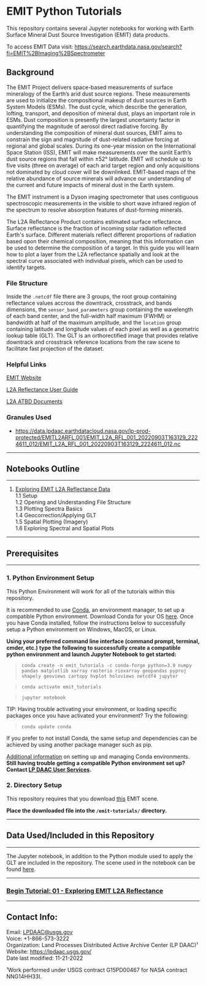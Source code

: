 # EMIT Python Tutorials

This repository contains several Jupyter notebooks for working with Earth Surface Mineral Dust Source Investigation (EMIT) data products.

To access EMIT Data visit: <https://search.earthdata.nasa.gov/search?fi=EMIT%2BImaging%2BSpectrometer>

## Background  

The EMIT Project delivers space-based measurements of surface mineralogy of the Earth’s arid dust source regions. These measurements are used to initialize the compositional makeup of dust sources in Earth System Models (ESMs). The dust cycle, which describe the generation, lofting, transport, and deposition of mineral dust, plays an important role in ESMs.  Dust composition is presently the largest uncertainty factor in quantifying the magnitude of aerosol direct radiative forcing.  By understanding the composition of mineral dust sources, EMIT aims to constrain the sign and magnitude of dust-related radiative forcing at regional and global scales. During its one-year mission on the International Space Station (ISS), EMIT will make measurements over the sunlit Earth’s dust source regions that fall within ±52° latitude. EMIT will schedule up to five visits (three on average) of each arid target region and only acquisitions not dominated by cloud cover will be downlinked. EMIT-based maps of the relative abundance of source minerals will advance our understanding of the current and future impacts of mineral dust in the Earth system.

The EMIT instrument is a Dyson imaging spectrometer that uses contiguous spectroscopic measurements in the visible to short wave infrared region of the spectrum to resolve absorption features of dust-forming minerals.

The L2A Reflectance Product contains estimated surface reflectance. Surface reflectance is the fraction of incoming solar radiation reflected Earth's surface. Different materials reflect different proportions of radiation based opon their chemical composition, meaning that this information can be used to determine the composition of a target. In this guide you will learn how to plot a layer from the L2A reflectance spatially and look at the spectral curve associated with individual pixels, which can be used to identify targets.

### File Structure  

Inside the `.netcdf` file there are 3 groups, the root group containing reflectance values accross the downtrack, crosstrack, and bands dimensions, the `sensor_band_parameters`  group containing the wavelength of each band center, and the full-width half maximum (FWHM) or bandwidth at half of the maximum amplitude, and the `location` group containing latitude and longitude values of each pixel as well as a geometric lookup table (GLT). The GLT is an orthorectified image that provides relative downtrack and crosstrack reference locations from the raw scene to facilitate fast projection of the dataset.  

### Helpful Links  

[EMIT Website](https://earth.jpl.nasa.gov/emit/)  

[L2A Reflectance User Guide](https://lpdaac.usgs.gov/documents/1569/EMITL2ARFL_User_Guide_v1.pdf)  

[L2A ATBD Documents](https://lpdaac.usgs.gov/documents/1571/EMITL2A_ATBD_v1.pdf)  

### Granules Used

+ <https://data.lpdaac.earthdatacloud.nasa.gov/lp-prod-protected/EMITL2ARFL.001/EMIT_L2A_RFL_001_20220903T163129_2224611_012/EMIT_L2A_RFL_001_20220903T163129_2224611_012.nc>

---

## Notebooks Outline  

---

1. [Exploring EMIT L2A Reflectance Data](/01_Exploring_EMIT_L2A_Reflectance.ipynb)  
    1.1 Setup  
    1.2 Opening and Understanding File Structure  
    1.3 Plotting Spectra Basics  
    1.4 Geocorrection/Applying GLT  
    1.5 Spatial Plotting (Imagery)  
    1.6 Exploring Spectral and Spatial Plots  

---

## Prerequisites  

---

### 1. Python Environment Setup

This Python Environment will work for all of the tutorials within this repository.

It is recommended to use [Conda](https://conda.io/docs/), an environment manager, to set up a compatible Python environment. Download Conda for your OS [here](https://www.anaconda.com/download/). Once you have Conda installed, follow the instructions below to successfully setup a Python environment on Windows, MacOS, or Linux.  

**Using your preferred command line interface (command prompt, terminal, cmder, etc.) type the following to successfully create a compatible python environment and launch Jupyter Notebook to get started:**  

> `conda create -n emit_tutorials -c conda-forge python=3.9 numpy pandas matplotlib xarray rasterio rioxarray geopandas pyproj shapely geoviews cartopy hvplot holoviews netcdf4 jupyter`  

> `conda activate emit_tutorials`  

> `jupyter notebook`  

  TIP: Having trouble activating your environment, or loading specific packages once you have activated your environment? Try the following:
  > `conda update conda`  

If you prefer to not install Conda, the same setup and dependencies can be achieved by using another package manager such as pip.  

[Additional information](https://conda.io/docs/user-guide/tasks/manage-environments.html) on setting up and managing Conda environments.  
**Still having trouble getting a compatible Python environment set up? Contact [LP DAAC User Services](https://lpdaac.usgs.gov/lpdaac-contact-us/).**

### 2. Directory Setup  

This repository requires that you download [this](https://data.lpdaac.earthdatacloud.nasa.gov/lp-prod-protected/EMITL2ARFL.001/EMIT_L2A_RFL_001_20220903T163129_2224611_012/EMIT_L2A_RFL_001_20220903T163129_2224611_012.nc) EMIT scene.

**Place the downloaded file into the `/emit-tutorials/` directory.**

---  

## Data Used/Included in this Repository

---  

The Jupyter notebook, in addition to the Python module used to apply the GLT are included in the repository. The scene used in the notebook can be found [here](https://data.lpdaac.earthdatacloud.nasa.gov/lp-prod-protected/EMITL2ARFL.001/EMIT_L2A_RFL_001_20220903T163129_2224611_012/EMIT_L2A_RFL_001_20220903T163129_2224611_012.nc).  

---

### [Begin Tutorial: 01 - Exploring EMIT L2A Reflectance](/01_Exploring_EMIT_L2A_Reflectance.ipynb)  

---  

## Contact Info:  

Email: LPDAAC@usgs.gov  
Voice: +1-866-573-3222  
Organization: Land Processes Distributed Active Archive Center (LP DAAC)¹  
Website: <https://lpdaac.usgs.gov/>  
Date last modified: 11-21-2022  

¹Work performed under USGS contract G15PD00467 for NASA contract NNG14HH33I.  

